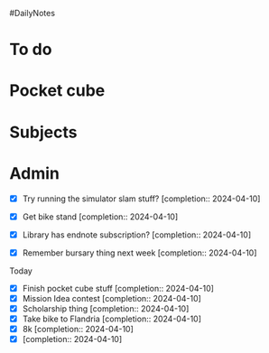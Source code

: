 #DailyNotes
# To do

# Pocket cube

# Subjects

# Admin
- [x] Try running the simulator slam stuff?  [completion:: 2024-04-10]

- [x] Get bike stand  [completion:: 2024-04-10]
- [x] Library has endnote subscription?  [completion:: 2024-04-10]
- [x] Remember bursary thing next week  [completion:: 2024-04-10]

Today
- [x] Finish pocket cube stuff  [completion:: 2024-04-10]
- [x] Mission Idea contest  [completion:: 2024-04-10]
- [x] Scholarship thing  [completion:: 2024-04-10]
- [x] Take bike to Flandria  [completion:: 2024-04-10]
- [x] 8k  [completion:: 2024-04-10]
- [x]   [completion:: 2024-04-10]